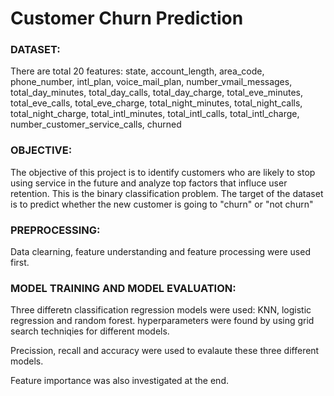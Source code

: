 # Customer Churn Prediction

### DATASET:

There are total 20 features:
state, account_length, area_code, phone_number, intl_plan, voice_mail_plan, number_vmail_messages, total_day_minutes, total_day_calls, total_day_charge, total_eve_minutes, total_eve_calls, total_eve_charge, total_night_minutes, total_night_calls, total_night_charge, total_intl_minutes, total_intl_calls, total_intl_charge, number_customer_service_calls, churned

### OBJECTIVE:

The objective of this project is to identify customers who are likely to stop using service in the future and analyze top factors that influce user retention. This is the binary classification  problem. The target of the dataset is to predict whether the new customer is going to "churn" or "not churn"

### PREPROCESSING:

Data clearning, feature understanding and feature processing were used first.

### MODEL TRAINING AND MODEL EVALUATION:

Three differetn classification regression models were used: KNN, logistic regression and random forest. hyperparameters were found by using grid search techniqies for different models.

Precission, recall and accuracy were used to evalaute these three different models.

Feature importance was also investigated at the end.
